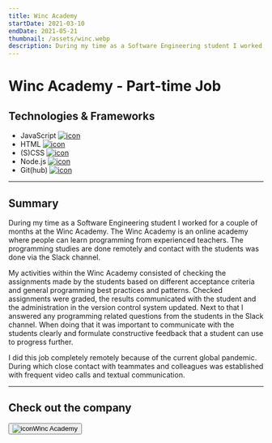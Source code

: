 ```yaml
---
title: Winc Academy
startDate: 2021-03-10
endDate: 2021-05-21
thumbnail: /assets/winc.webp
description: During my time as a Software Engineering student I worked for a couple of months at the Winc Academy. The Winc Academy is an online academy where people can learn programming from experienced teachers. The programming studies are done remotely and contact with the students was done via the Slack channel.
---
```

# Winc Academy - Part-time Job

## Technologies & Frameworks

- JavaScript [![icon](/assets/logos/tech/javascript.png)](https://www.javascript.com/)
- HTML [![icon](/assets/logos/tech/html.png)](https://www.w3schools.com/)
- (S)CSS [![icon](/assets/logos/tech/css.png)](https://www.w3.org/Style/CSS/)
- Node.js [![icon](/assets/logos/tech/nodejs.png)](https://www.nodejs.org/)
- Git(hub) [![icon](/assets/logos/tech/github.png)](https://www.github.com/)

---

## Summary

During my time as a Software Engineering student I worked for a couple of months at the Winc Academy. The Winc Academy is
an online academy where people can learn programming from experienced teachers. The programming studies are done remotely
and contact with the students was done via the Slack channel.

My activities within the Winc Academy consisted of checking the assignments made by the students based on different acceptance
criteria and general programming best practices and patterns. Checked assignments were graded, the results communicated with 
the student and the administration in the version control system updated. Next to that I answered any programming related questions
from the students in the Slack channel. When doing that it was important to communicate with the students clearly and formulate
constructive feedback that a student can use to progress further.

I did this job completely remotely because of the current global pandemic. During which close contact with teammates and
colleagues was established with frequent video calls and textual communication.

---

## Check out the company

[<button>![icon](/assets/winc.webp)Winc Academy</button>](https://www.wincacademy.nl/)
